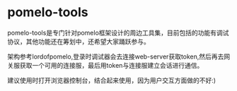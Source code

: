 # pomelo-tools

pomelo-tools是专门针对pomelo框架设计的周边工具集，目前包括的功能有调试协议，其他功能还在筹划中，还希望大家踊跃参与。

架构参考lordofpomelo,登录时调试器会去连接web-server获取token,然后再去网关服获取一个可用的连接服，最后用token与连接服建立会话进行通信。

建议使用时打开浏览器控制台，结合起来使用，因为用户交互方面做的不好:)



